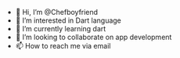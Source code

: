 - 👋 Hi, I’m @Chefboyfriend
- 👀 I’m interested in Dart language 
- 🌱 I’m currently learning dart
- 💞️ I’m looking to collaborate on app development 
- 📫 How to reach me via email 

<!---
Chefboyfriend/Chefboyfriend is a ✨ special ✨ repository because its `README.md` (this file) appears on your GitHub profile.
You can click the Preview link to take a look at your changes.
--->
